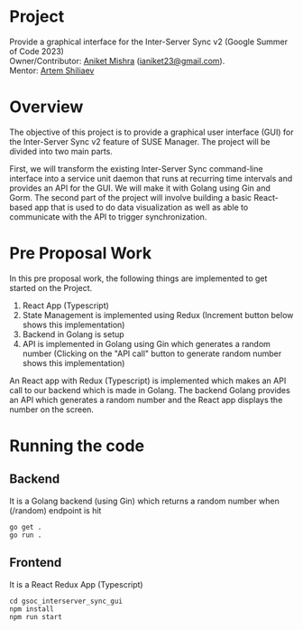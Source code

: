 # Project
Provide a graphical interface for the Inter-Server Sync v2 (Google Summer of Code 2023)    
Owner/Contributor: [Aniket Mishra](https://github.com/iAniket23) (ianiket23@gmail.com).   
Mentor: [Artem Shiliaev](https://github.com/avshiliaev)

# Overview 
The objective of this project is to provide a graphical user interface (GUI) for the Inter-Server Sync v2 feature of SUSE Manager. The project will be divided into two main parts.

First, we will transform the existing Inter-Server Sync command-line interface into a service unit daemon that runs at recurring time intervals and provides an API for the GUI. We will make it with Golang using Gin and Gorm.
The second part of the project will involve building a basic React-based app that is used to do data visualization as well as able to communicate with the API to trigger synchronization.

# Pre Proposal Work 
In this pre proposal work, the following things are implemented to get started on the Project.
  1. React App (Typescript)
  2. State Management is implemented using Redux (Increment button below shows this implementation)
  3. Backend in Golang is setup
  4. API is implemented in Golang using Gin which generates a random number (Clicking on the "API call" button to generate random number shows this       implementation)   

An React app with Redux (Typescript) is implemented which makes an API call to our backend which is made in Golang. The backend Golang provides an API which generates a random number and the React app displays the number on the screen.

# Running the code
## Backend  
It is a Golang backend (using Gin) which returns a random number when (/random) endpoint is hit
```
go get .
go run .
```
## Frontend  
It is a React Redux App (Typescript)
```
cd gsoc_interserver_sync_gui
npm install
npm run start
```
